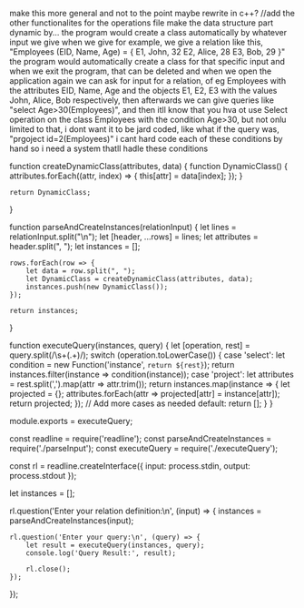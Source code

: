 make this more general and not to the point
maybe rewrite in c++?
//add the other functionalites for the operations file
make the data structure part dynamic by... the program would create a class automatically by whatever input we give when we give for example, we give a relation like this, "Employees (EID, Name, Age) = {
E1, John, 32
E2, Alice, 28
E3, Bob, 29
}"  the program would automatically create a class for that specific input and when we exit the program, that can be deleted and when we open the application again we can ask for input for a relation, of eg  Employees with the attributes EID, Name, Age and the objects E1, E2, E3 with the values John, Alice, Bob respectively, then afterwards we can give queries like "select Age>30(Employees)", and then itll know that you hva ot use Select operation on the class Employees with the condition Age>30, but not onlu limited to that, i dont want it to be jard coded, like what if the query was, "prgoject id=2(Employees)"
i cant hard code each of these conditions by hand so i need a system thatll hadle these conditions 



function createDynamicClass(attributes, data) {
    function DynamicClass() {
        attributes.forEach((attr, index) => {
            this[attr] = data[index];
        });
    }

    return DynamicClass;
}

function parseAndCreateInstances(relationInput) {
    let lines = relationInput.split("\n");
    let [header, ...rows] = lines;
    let attributes = header.split(", ");
    let instances = [];

    rows.forEach(row => {
        let data = row.split(", ");
        let DynamicClass = createDynamicClass(attributes, data);
        instances.push(new DynamicClass());
    });

    return instances;
}

function executeQuery(instances, query) {
    let [operation, rest] = query.split(/\s+(.+)/);
    switch (operation.toLowerCase()) {
        case 'select':
            let condition = new Function('instance', `return ${rest}`);
            return instances.filter(instance => condition(instance));
        case 'project':
            let attributes = rest.split(',').map(attr => attr.trim());
            return instances.map(instance => {
                let projected = {};
                attributes.forEach(attr => projected[attr] = instance[attr]);
                return projected;
            });
        // Add more cases as needed
        default:
            return [];
    }
}

module.exports = executeQuery;


const readline = require('readline');
const parseAndCreateInstances = require('./parseInput');
const executeQuery = require('./executeQuery');

const rl = readline.createInterface({
    input: process.stdin,
    output: process.stdout
});

let instances = [];

rl.question('Enter your relation definition:\n', (input) => {
    instances = parseAndCreateInstances(input);

    rl.question('Enter your query:\n', (query) => {
        let result = executeQuery(instances, query);
        console.log('Query Result:', result);

        rl.close();
    });
});
